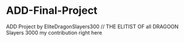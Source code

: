 # ADD-Final-Project
ADD Project by EliteDragonSlayers300
// THE ELITIST OF all DRAGOON Slayers 3000 my contribution right here
